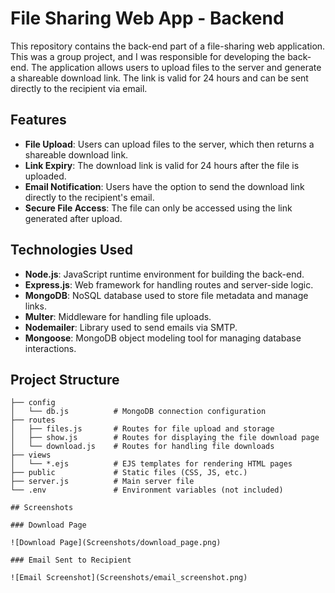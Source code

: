 # File Sharing Web App - Backend

This repository contains the back-end part of a file-sharing web application. This was a group project, and I was responsible for developing the back-end. The application allows users to upload files to the server and generate a shareable download link. The link is valid for 24 hours and can be sent directly to the recipient via email.

## Features

- **File Upload**: Users can upload files to the server, which then returns a shareable download link.
- **Link Expiry**: The download link is valid for 24 hours after the file is uploaded.
- **Email Notification**: Users have the option to send the download link directly to the recipient's email.
- **Secure File Access**: The file can only be accessed using the link generated after upload.

## Technologies Used

- **Node.js**: JavaScript runtime environment for building the back-end.
- **Express.js**: Web framework for handling routes and server-side logic.
- **MongoDB**: NoSQL database used to store file metadata and manage links.
- **Multer**: Middleware for handling file uploads.
- **Nodemailer**: Library used to send emails via SMTP.
- **Mongoose**: MongoDB object modeling tool for managing database interactions.

## Project Structure

```plaintext
├── config
│   └── db.js          # MongoDB connection configuration
├── routes
│   ├── files.js       # Routes for file upload and storage
│   ├── show.js        # Routes for displaying the file download page
│   └── download.js    # Routes for handling file downloads
├── views
│   └── *.ejs          # EJS templates for rendering HTML pages
├── public             # Static files (CSS, JS, etc.)
├── server.js          # Main server file
└── .env               # Environment variables (not included)

## Screenshots

### Download Page

![Download Page](Screenshots/download_page.png)

### Email Sent to Recipient

![Email Screenshot](Screenshots/email_screenshot.png)